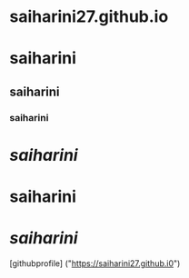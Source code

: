 # saiharini27.github.io
# saiharini
## saiharini
### saiharini
 # *saiharini*

# **saiharini** 

# ***saiharini***
[githubprofile] ("https://saiharini27.github.i0")
